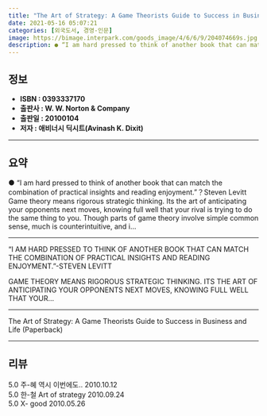 ```yaml
---
title: "The Art of Strategy: A Game Theorists Guide to Success in Business and Life (Paperback)"
date: 2021-05-16 05:07:21
categories: [외국도서, 경영-인문]
image: https://bimage.interpark.com/goods_image/4/6/6/9/204074669s.jpg
description: ● “I am hard pressed to think of another book that can match the combination of practical insights and reading enjoyment.”？Steven Levitt Game theory means rigo
---
```


## **정보**

- **ISBN : 0393337170**
- **출판사 : W. W. Norton & Company**
- **출판일 : 20100104**
- **저자 : 애비너시 딕시트(Avinash K. Dixit)**

------



## **요약**

●  “I am hard pressed to think of another book that can match the combination of practical insights and reading enjoyment.”？Steven Levitt Game theory means rigorous strategic thinking. Its the art of anticipating your opponents next moves, knowing full well that your rival is trying to do the same thing to you. Though parts of game theory involve simple common sense, much is counterintuitive, and i...

------

“I AM HARD PRESSED TO THINK OF ANOTHER BOOK THAT CAN MATCH THE COMBINATION OF PRACTICAL INSIGHTS AND READING ENJOYMENT.”-STEVEN LEVITT

GAME THEORY MEANS RIGOROUS STRATEGIC THINKING. ITS THE ART OF ANTICIPATING YOUR OPPONENTS NEXT MOVES, KNOWING FULL WELL THAT YOUR... 

------


The Art of Strategy: A Game Theorists Guide to Success in Business and Life (Paperback) 

------


## **리뷰** 

5.0 주-혜 역시 이번에도..  2010.10.12 <br/>5.0 한-철 Art of strategy 2010.09.24 <br/>5.0 X- good 2010.05.26 <br/>